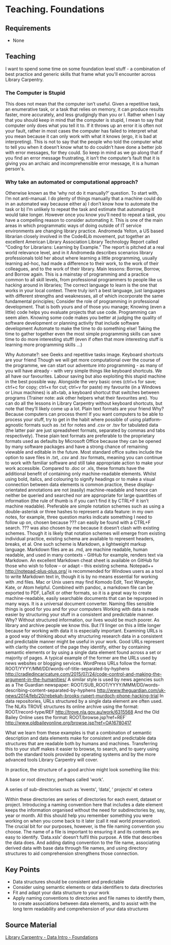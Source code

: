 Teaching. Foundations
=====================

Requirements
------------

- None

Teaching
--------

I want to spend some time on some foundation level stuff - a combination of best practice and generic skills that frame what you'll encounter across Library Carpentry.

### The Computer is Stupid

This does not mean that the computer isn’t useful. Given a repetitive task, an enumerative task, or a task that relies on memory, it can produce results faster, more accurately, and less grudgingly than you or I. Rather when I say that you should keep in mind that the computer is stupid, I mean to say that computer only does what you tell it to. If it throws up an error it is often not your fault, rather in most cases the computer has failed to interpret what you mean because it can only work with what it knows (ergo, it is bad at interpreting). This is not to say that the people who told the computer what to tell you when it doesn’t know what to do couldn’t have done a better job with error messages, for they could. So keep in mind as we go along that if you find an error message frustrating, it isn’t the computer’s fault that it is giving you an archaic and incomprehensible error message, it is a human person's.

### Why take an automated or computational approach?

Otherwise known as the ‘why not do it manually?’ question. To start with, I’m not anti-manual. I do plenty of things manually that a machine could do in an automated way because either a) I don’t know how to automate the task or b) I’m unlikely to repeat the task and estimate that automating it would take longer. However once you know you’ll need to repeat a task, you have a compelling reason to consider automating it. This is one of the main areas in which programmatic ways of doing outside of IT service environments are changing library practice. Andromeda Yelton, a US based librarian closely involved in the Code4Lib movement, put together an excellent American Library Association Library Technology Report called “Coding for Librarians: Learning by Example.” The report is pitched at a real world relevance level, and in it Andromeda describes scenarios library professionals told her about where learning a little programming, usually learning ad-hoc, had made a difference to their work, to the work of their colleagues, and to the work of their library.
Main lessons:
Borrow, Borrow, and Borrow again. This is a mainstay of programming and a practice common to all skill levels, from professional programmers to people like us hacking around in libraries;
The correct language to learn is the one that works in your local context. There truly isn’t a best language, just languages with different strengths and weaknesses, all of which incorporate the same fundamental principles;
Consider the role of programming in professional development. That is both yours and of those you manage;
Knowing (even a little) code helps you evaluate projects that use code. Programming can seem alien. Knowing some code makes you better at judging the quality of software development or planning activity that include software development
Automate to make the time to do something else! Taking the time to gather together even the most simple programming skills can save time to do more interesting stuff! (even if often that more interesting stuff is learning more programming skills …)
 
Why Automate?: see Geeks and repetitive tasks image.
Keyboard shortcuts are your friend
Though we will get more computational over the course of the programme, we can start our adventure into programming - as many of you will have already - with very simple things like keyboard shortcuts. We all have our favourites. Labour saving but also exploiting this stupid machine in the best possible way. Alongside the very basic ones (ctrl+s for save; ctrl+c for copy; ctrl+x for cut; ctrl+v for paste) my favourite (in a Windows or Linux machines) is alt+tab, a keyboard shortcut that switches between programs {Trainer note: ask other helpers what their favourites are}. You can do all the lessons in Library Carpentry without keyboard shortcuts, but note that they’ll likely come up a lot.
Plain text formats are your friend
Why? Because computers can process them!
If you want computers to be able to process your stuff, try to get in the habit where possible of using platform-agnostic formats such as .txt for notes and .csv or .tsv for tabulated data (the latter pair are just spreadsheet formats, separated by commas and tabs respectively). These plain text formats are preferable to the proprietary formats used as defaults by Microsoft Office because they can be opened by many software packages and have a strong chance of remaining viewable and editable in the future. Most standard office suites include the option to save files in .txt, .csv and .tsv formats, meaning you can continue to work with familiar software and still take appropriate action to make your work accessible. Compared to .doc or .xls, these formats have the additional benefit of containing only machine-readable elements. Whilst using bold, italics, and colouring to signify headings or to make a visual connection between data elements is common practice, these display-orientated annotations are not (easily) machine-readable and hence can neither be queried and searched nor are appropriate for large quantities of information (the rule of thumb is if you can’t find it by CTRL+F it isn’t machine readable). Preferable are simple notation schemes such as using a double-asterisk or three hashes to represent a data feature: in my own notes, for example, three question marks indicate something I need to follow up on, chosen because ??? can easily be found with a CTRL+F search.
??? was also chosen by me because it doesn’t clash with existing schemes. Though it is likely that notation schemes will emerge from existing individual practice, existing schema are available to represent headers, breaks, et al. One such scheme is Markdown, a lightweight markup language. Markdown files are as .md, are machine readable, human readable, and used in many contexts - GitHub for example, renders text via Markdown. An excellent Markdown cheat sheet is available on GitHub for those who wish to follow – or adapt – this existing schema. Notepad++ http://notepad-plus-plus.org/ is recommended for Windows users as a tool to write Markdown text in, though it is by no means essential for working with .md files. Mac or Unix users may find Komodo Edit, Text Wrangler, Kate, or Atom helpful. Combined with pandoc, a markdown file can be exported to PDF, LaTeX or other formats, so it is a great way to create machine-readable, easily searchable documents that can be repurposed in many ways. It is a universal document converter.
Naming files sensible things is good for you and for your computers
Working with data is made easier by structuring your stuff in a consistent and predictable manner.
Why?
Without structured information, our lives would be much poorer. As library and archive people we know this. But I’ll linger on this a little longer because for working with data it is especially important.
Examining URLs is a good way of thinking about why structuring research data in a consistent and predictable manner might be useful in your work. Good URLs represent with clarity the content of the page they identify, either by containing semantic elements or by using a single data element found across a set or majority of pages.
A typical example of the former are the URLs used by news websites or blogging services. WordPress URLs follow the format:
ROOT/YYYY/MM/DD/words-of-title-separated-by-hyphens
http://cradledincaricature.com/2015/07/24/code-control-and-making-the-argument-in-the-humanities/
A similar style is used by news agencies such as a The Guardian newspaper:
ROOT/SUB_ROOT/YYYY/MMM/DD/words-describing-content-separated-by-hyphens
http://www.theguardian.com/uk-news/2014/feb/20/rebekah-brooks-rupert-murdoch-phone-hacking-trial
In data repositories, URLs structured by a single data element are often used. The NLA’s TROVE structures its online archive using the format:
ROOT/record-type/REF
http://trove.nla.gov.au/work/6315568
And the Old Bailey Online uses the format:
ROOT/browse.jsp?ref=REF`
http://www.oldbaileyonline.org/browse.jsp?ref=OA16780417

What we learn from these examples is that a combination of semantic description and data elements make for consistent and predictable data structures that are readable both by humans and machines. Transferring this to your stuff makes it easier to browse, to search, and to query using both the standard tools provided by operating systems and by the more advanced tools Library Carpentry will cover.

In practice, the structure of a good archive might look something like this:

A base or root directory, perhaps called 'work'.

A series of sub-directories such as ‘events', ‘data’, ‘ projects’ et cetera

Within these directories are series of directories for each event, dataset or project. Introducing a naming convention here that includes a date element keeps the information organised without the need for subdirectories by, say, year or month.
All this should help you remember something you were working on when you come back to it later (call it real world preservation).
The crucial bit for our purposes, however, is the file naming convention you choose. The name of a file is important to ensuring it and its contents are easy to identify. ‘Data.xslx’ doesn’t fulfil this purpose. A title that describes the data does. And adding dating convention to the file name, associating derived data with base data through file names, and using directory structures to aid comprehension strengthens those connection.


Key Points
----------

- Data structures should be consistent and predictable
- Consider using semantic elements or data identifiers to data directories
- Fit and adapt your data structure to your work
- Apply naming conventions to directories and file names to identify them, to create associations between data elements, and to assist with the long term readability and comprehension of your data structures

Source Material
---------------

[Library Carpentry - Data Intro - Foundations](https://data-lessons.github.io/library-data-intro/03-foundations/)